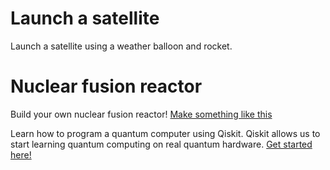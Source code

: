 # Launch a satellite 
Launch a satellite using a weather balloon and rocket. 

# Nuclear fusion reactor 

Build your own nuclear fusion reactor!
[Make something like this](https://www.youtube.com/watch?v=EVOBk-InL00)

Learn how to program a quantum computer using Qiskit. Qiskit allows us to start learning quantum computing on real quantum hardware.
[Get started here!](https://community.qiskit.org/education/)